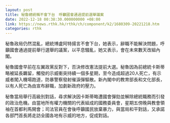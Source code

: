 ```yaml
---
layout: post
title: 秘魯總統稱不會下台　呼籲國會通過提前選舉議案
date: 2022-12-18 00:38:30.000000000 +08:00
link: https://news.rthk.hk/rthk/ch/component/k2/1680309-20221218.htm
categories: rthk
---
```


秘魯政局仍然混亂，總統博盧阿特揚言不會下台，她表示，辭職不能解決問題，呼籲國會通過提前舉行選舉的議案，以平息騷亂，她又表示，會在未來數天改組內閣。

秘魯國會早前在左翼政黨反對下，否決修改憲法提前大選。秘魯因為前總統卡斯蒂略被延長羈留，觸發的示威衝突持續一個多星期，至今造成超過20人死亡，有示威者闖入機場跑道，防暴警察發射催淚彈驅散。新內閣中的教育部長和文化部長，以有人死亡為由宣布辭職，加劇新政府的壓力。

秘魯當局舉行高級別對話，尋求解決因卡斯蒂略遭國會彈劾並解除總統職務而引發的政治危機。由當地所有權力機關的代表組成的國務委員會，星期五傍晚與教會領袖在首都利馬開會；司法官員在會後呼籲國民放棄暴力，與當局和平對話，又承諾各部門首長將走訪全國各地有示威的地方，促成對話。
